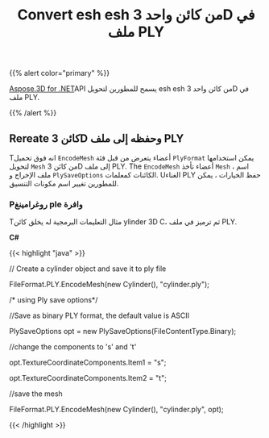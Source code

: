 ﻿---
title: Convert esh esh من كائن واحد 3D في ملف PLY
type: docs
weight: 20
url: /ar/net/convert-mesh-of-a-single-3d-object-in-ply-file/
description: Tانه تحميل الزائد أعضاء EncodeMsh يتعرض من قبل فئة lylyFormat يمكن استخدامها لتحويل esh esh من كائن 3D إلى ملف PLY. The Eأعضاء ncodeMsh تأخذ Mesh ، اسم ملف الإخراج والأشياء ptions lySaveOكما المعلمات. Uالغناء PLY حفظ الخيارات ، يمكن للمطورين تغيير اسم مكونات التنسيق.
---
{{% alert color="primary" %}}

[Aspose.3D for .NET](https://products.aspose.com/3d/net/)API يسمح للمطورين لتحويل esh esh من كائن واحد 3D في ملف PLY.

{{% /alert %}}
## **Rereate كائن 3D وحفظه إلى ملف PLY**
Tانه فوق تحميل `EncodeMesh` أعضاء يتعرض من قبل فئة `PlyFormat` يمكن استخدامها لتحويل `Mesh` من كائن 3D إلى ملف PLY. The `EncodeMesh` أعضاء تأخذ `Mesh` ، اسم ملف الإخراج و `PlySaveOptions` الكائنات كمعلمات. Uالغناء PLY حفظ الخيارات ، يمكن للمطورين تغيير اسم مكونات التنسيق.
### **Pروغرامينغ ple وافرة**
Tمثال التعليمات البرمجية له يخلق كائن ylinder 3D C، ثم ترميز في ملف PLY.

**C#**

{{< highlight "java" >}}

 // Create a cylinder object and save it to ply file

FileFormat.PLY.EncodeMesh(new Cylinder(), "cylinder.ply");

/* using Ply save options*/

//Save as binary PLY format, the default value is ASCII

PlySaveOptions opt = new PlySaveOptions(FileContentType.Binary);

//change the components to 's' and 't'

opt.TextureCoordinateComponents.Item1 = "s";

opt.TextureCoordinateComponents.Item2 = "t";

//save the mesh

FileFormat.PLY.EncodeMesh(new Cylinder(), "cylinder.ply", opt);

{{< /highlight >}}
